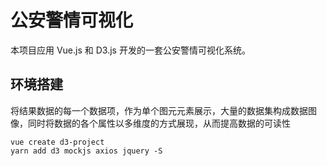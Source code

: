 # 公安警情可视化

本项目应用 Vue.js 和 D3.js 开发的一套公安警情可视化系统。

## 环境搭建

将结果数据的每一个数据项，作为单个图元元素展示，大量的数据集构成数据图像，同时将数据的各个属性以多维度的方式展现，从而提高数据的可读性

```
vue create d3-project
yarn add d3 mockjs axios jquery -S
```